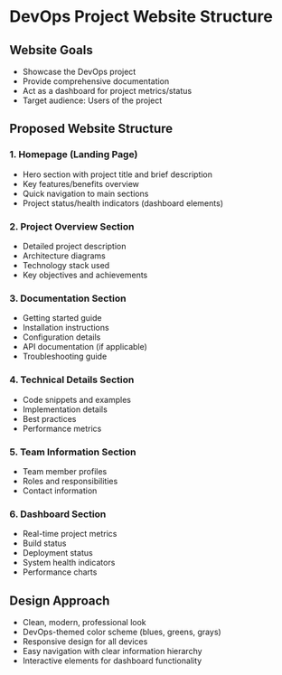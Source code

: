 # DevOps Project Website Structure

## Website Goals
- Showcase the DevOps project
- Provide comprehensive documentation
- Act as a dashboard for project metrics/status
- Target audience: Users of the project

## Proposed Website Structure

### 1. Homepage (Landing Page)
- Hero section with project title and brief description
- Key features/benefits overview
- Quick navigation to main sections
- Project status/health indicators (dashboard elements)

### 2. Project Overview Section
- Detailed project description
- Architecture diagrams
- Technology stack used
- Key objectives and achievements

### 3. Documentation Section
- Getting started guide
- Installation instructions
- Configuration details
- API documentation (if applicable)
- Troubleshooting guide

### 4. Technical Details Section
- Code snippets and examples
- Implementation details
- Best practices
- Performance metrics

### 5. Team Information Section
- Team member profiles
- Roles and responsibilities
- Contact information

### 6. Dashboard Section
- Real-time project metrics
- Build status
- Deployment status
- System health indicators
- Performance charts

## Design Approach
- Clean, modern, professional look
- DevOps-themed color scheme (blues, greens, grays)
- Responsive design for all devices
- Easy navigation with clear information hierarchy
- Interactive elements for dashboard functionality

